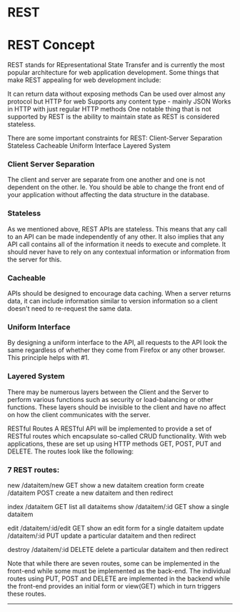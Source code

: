 #  REST

# REST Concept
REST stands for REpresentational State Transfer and is currently the most popular architecture for web application development. Some things that make REST appealing for web development include:

It can return data without exposing methods
Can be used over almost any protocol but HTTP for web
Supports any content type - mainly JSON
Works in HTTP with just regular HTTP methods
One notable thing that is not supported by REST is the ability to maintain state as REST is considered stateless.

There are some important constraints for REST:
      Client-Server Separation
      Stateless
      Cacheable
      Uniform Interface
Layered System
### Client Server Separation

The client and server are separate from one another and one is not dependent on the other. Ie. You should be able to change the front end of your application without affecting the data structure in the database.

### Stateless

As we mentioned above, REST APIs are stateless. This means that any call to an API can be made independently of any other. It also implies that any API call contains all of the information it needs to execute and complete. It should never have to rely on any contextual information or information from the server for this.

### Cacheable

APIs should be designed to encourage data caching. When a server returns data, it can include information similar to version information so a client doesn't need to re-request the same data.

### Uniform Interface

By designing a uniform interface to the API, all requests to the API look the same regardless of whether they come from Firefox or any other browser. This principle helps with #1. 

### Layered System

There may be numerous layers between the Client and the Server to perform various functions such as security or load-balancing or other functions. These layers should be invisible to the client and have no affect on how the client communicates with the server.

RESTful Routes
A RESTful API will be implemented to provide a set of RESTful routes which encapsulate so-called CRUD functionality. With web applications, these are set up using HTTP methods GET, POST, PUT and DELETE. The routes look like the following:

### 7 REST routes:

new       /dataitem/new  GET         show a new dataitem creation form
create    /dataitem      POST       create a new dataitem and then redirect

index     /dataitem      GET         list all dataitems
show      /dataitem/:id  GET         show a single dataitem

edit      /dataitem/:id/edit GET  show an edit form for a single dataitem
update    /dataitem/:id      PUT  update a particular dataitem and then redirect

destroy   /dataitem/:id  DELETE    delete a particular dataitem and then redirect

Note that while there are seven routes, some can be implemented in the front-end while some must be implemented as the back-end. The individual routes using PUT, POST and DELETE are implemented in the backend while the front-end provides an initial form or view(GET) which in turn triggers these routes. 
<hr>

